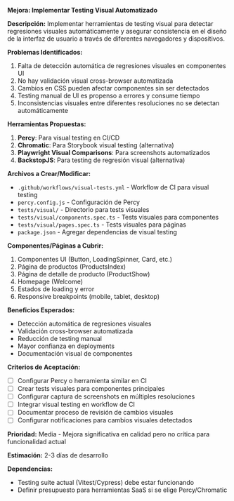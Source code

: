 **Mejora: Implementar Testing Visual Automatizado**

**Descripción:**
Implementar herramientas de testing visual para detectar regresiones visuales automáticamente y asegurar consistencia en el diseño de la interfaz de usuario a través de diferentes navegadores y dispositivos.

**Problemas Identificados:**
1. Falta de detección automática de regresiones visuales en componentes UI
2. No hay validación visual cross-browser automatizada
3. Cambios en CSS pueden afectar componentes sin ser detectados
4. Testing manual de UI es propenso a errores y consume tiempo
5. Inconsistencias visuales entre diferentes resoluciones no se detectan automáticamente

**Herramientas Propuestas:**
1. **Percy**: Para visual testing en CI/CD
2. **Chromatic**: Para Storybook visual testing (alternativa)
3. **Playwright Visual Comparisons**: Para screenshots automatizados
4. **BackstopJS**: Para testing de regresión visual (alternativa)

**Archivos a Crear/Modificar:**
- `.github/workflows/visual-tests.yml` - Workflow de CI para visual testing
- `percy.config.js` - Configuración de Percy
- `tests/visual/` - Directorio para tests visuales
- `tests/visual/components.spec.ts` - Tests visuales para componentes
- `tests/visual/pages.spec.ts` - Tests visuales para páginas
- `package.json` - Agregar dependencias de visual testing

**Componentes/Páginas a Cubrir:**
1. Componentes UI (Button, LoadingSpinner, Card, etc.)
2. Página de productos (ProductsIndex)
3. Página de detalle de producto (ProductShow) 
4. Homepage (Welcome)
5. Estados de loading y error
6. Responsive breakpoints (mobile, tablet, desktop)

**Beneficios Esperados:**
- Detección automática de regresiones visuales
- Validación cross-browser automatizada
- Reducción de testing manual
- Mayor confianza en deployments
- Documentación visual de componentes

**Criterios de Aceptación:**
- [ ] Configurar Percy o herramienta similar en CI
- [ ] Crear tests visuales para componentes principales
- [ ] Configurar captura de screenshots en múltiples resoluciones
- [ ] Integrar visual testing en workflow de CI
- [ ] Documentar proceso de revisión de cambios visuales
- [ ] Configurar notificaciones para cambios visuales detectados

**Prioridad:** Media - Mejora significativa en calidad pero no crítica para funcionalidad actual

**Estimación:** 2-3 días de desarrollo

**Dependencias:**
- Testing suite actual (Vitest/Cypress) debe estar funcionando
- Definir presupuesto para herramientas SaaS si se elige Percy/Chromatic 
